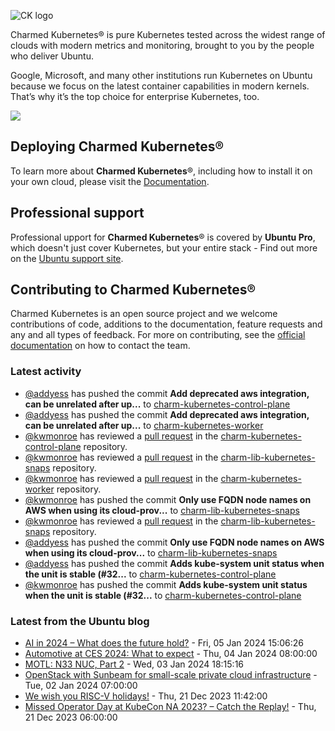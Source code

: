 ![CK logo](https://assets.ubuntu.com/v1/451d4cf4-Charmed+Kubernetes_RGB_onWhite_2022.svg)

Charmed Kubernetes® is pure Kubernetes tested across the widest range of clouds with modern metrics and monitoring, brought to you by the people who deliver Ubuntu.

Google, Microsoft, and many other institutions run Kubernetes on Ubuntu because we focus on the latest container capabilities in modern kernels. That’s why it’s the top choice for enterprise Kubernetes, too.

![](https://assets.ubuntu.com/v1/843c77b6-juju-at-a-glace.svg)

## Deploying Charmed Kubernetes®

To learn more about **Charmed Kubernetes**®, including how to install it on your own cloud, please visit the [Documentation][docs].

## Professional support

Professional upport for **Charmed Kubernetes**® is covered by **Ubuntu Pro**, which doesn't just cover Kubernetes, but your entire stack - Find out more on the [Ubuntu support site](https://ubuntu.com/support).

## Contributing to Charmed Kubernetes®

Charmed Kubernetes is an open source project and we welcome contributions of code, additions to the documentation, feature requests and any and all types of feedback. For more on contributing, see the [official documentation][get-in-touch] on how to contact the team.

<!-- LINKS -->
[docs]: https://ubuntu.com/kubernetes/docs
[get-in-touch]: https://ubuntu.com/kubernetes/docs/get-in-touch

### Latest activity

<!-- activity starts -->
 - [@addyess](https://github.com/addyess) has pushed the commit **Add deprecated aws integration, can be unrelated after up...** to [charm-kubernetes-control-plane](https://github.com/charmed-kubernetes/charm-kubernetes-control-plane)
 - [@addyess](https://github.com/addyess) has pushed the commit **Add deprecated aws integration, can be unrelated after up...** to [charm-kubernetes-worker](https://github.com/charmed-kubernetes/charm-kubernetes-worker)
 - [@kwmonroe](https://github.com/kwmonroe) has reviewed a [pull request](https://github.com/charmed-kubernetes/charm-kubernetes-control-plane/pull/326) in the [charm-kubernetes-control-plane](https://github.com/charmed-kubernetes/charm-kubernetes-control-plane) repository.
 - [@kwmonroe](https://github.com/kwmonroe) has reviewed a [pull request](https://github.com/charmed-kubernetes/charm-lib-kubernetes-snaps/pull/13) in the [charm-lib-kubernetes-snaps](https://github.com/charmed-kubernetes/charm-lib-kubernetes-snaps) repository.
 - [@kwmonroe](https://github.com/kwmonroe) has reviewed a [pull request](https://github.com/charmed-kubernetes/charm-kubernetes-worker/pull/161) in the [charm-kubernetes-worker](https://github.com/charmed-kubernetes/charm-kubernetes-worker) repository.
 - [@kwmonroe](https://github.com/kwmonroe) has pushed the commit **Only use FQDN node names on AWS when using its cloud-prov...** to [charm-lib-kubernetes-snaps](https://github.com/charmed-kubernetes/charm-lib-kubernetes-snaps)
 - [@kwmonroe](https://github.com/kwmonroe) has reviewed a [pull request](https://github.com/charmed-kubernetes/charm-lib-kubernetes-snaps/pull/13) in the [charm-lib-kubernetes-snaps](https://github.com/charmed-kubernetes/charm-lib-kubernetes-snaps) repository.
 - [@addyess](https://github.com/addyess) has pushed the commit **Only use FQDN node names on AWS when using its cloud-prov...** to [charm-lib-kubernetes-snaps](https://github.com/charmed-kubernetes/charm-lib-kubernetes-snaps)
 - [@addyess](https://github.com/addyess) has pushed the commit **Adds kube-system unit status when the unit is stable (#32...** to [charm-kubernetes-control-plane](https://github.com/charmed-kubernetes/charm-kubernetes-control-plane)
 - [@kwmonroe](https://github.com/kwmonroe) has pushed the commit **Adds kube-system unit status when the unit is stable (#32...** to [charm-kubernetes-control-plane](https://github.com/charmed-kubernetes/charm-kubernetes-control-plane)
<!-- activity ends -->

<!-- roadmap starts -->

<!-- roadmap ends -->

### Latest from the Ubuntu blog

<!-- blog starts -->
* [AI in 2024 – What does the future hold?](https://ubuntu.com//blog/ai-in-2024) - Fri, 05 Jan 2024 15:06:26 
* [Automotive at CES 2024: What to expect](https://ubuntu.com//blog/automotive-at-ces-2024-what-to-expect) - Thu, 04 Jan 2024 08:00:00 
* [MOTL: N33 NUC, Part 2](https://ubuntu.com//blog/motl-n33-nuc) - Wed, 03 Jan 2024 18:15:16 
* [OpenStack with Sunbeam for small-scale private cloud infrastructure](https://ubuntu.com//blog/openstack-with-sunbeam-for-small-scale-private-cloud-infrastructure) - Tue, 02 Jan 2024 07:00:00 
* [We wish you RISC-V holidays!](https://ubuntu.com//blog/we-wish-you-risc-v-holidays) - Thu, 21 Dec 2023 11:42:00 
* [Missed Operator Day at KubeCon NA 2023? &#8211; Catch the Replay!](https://ubuntu.com//blog/missed-operator-day-at-kubecon-na-2023-catch-the-replay) - Thu, 21 Dec 2023 06:00:00 
<!-- blog ends -->
